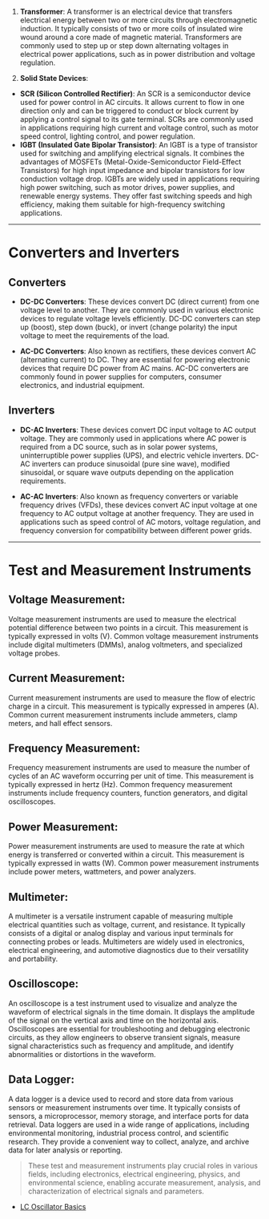 1. **Transformer**: A transformer is an electrical device that transfers electrical energy between two or more circuits through electromagnetic induction. It typically consists of two or more coils of insulated wire wound around a core made of magnetic material. Transformers are commonly used to step up or step down alternating voltages in electrical power applications, such as in power distribution and voltage regulation.

2. **Solid State Devices**:
- **SCR (Silicon Controlled Rectifier)**: An SCR is a semiconductor device used for power control in AC circuits. It allows current to flow in one direction only and can be triggered to conduct or block current by applying a control signal to its gate terminal. SCRs are commonly used in applications requiring high current and voltage control, such as motor speed control, lighting control, and power regulation.
- **IGBT (Insulated Gate Bipolar Transistor)**: An IGBT is a type of transistor used for switching and amplifying electrical signals. It combines the advantages of MOSFETs (Metal-Oxide-Semiconductor Field-Effect Transistors) for high input impedance and bipolar transistors for low conduction voltage drop. IGBTs are widely used in applications requiring high power switching, such as motor drives, power supplies, and renewable energy systems. They offer fast switching speeds and high efficiency, making them suitable for high-frequency switching applications.

---

# Converters and Inverters

## Converters
- **DC-DC Converters**: These devices convert DC (direct current) from one voltage level to another. They are commonly used in various electronic devices to regulate voltage levels efficiently. DC-DC converters can step up (boost), step down (buck), or invert (change polarity) the input voltage to meet the requirements of the load.
  
- **AC-DC Converters**: Also known as rectifiers, these devices convert AC (alternating current) to DC. They are essential for powering electronic devices that require DC power from AC mains. AC-DC converters are commonly found in power supplies for computers, consumer electronics, and industrial equipment.

## Inverters
- **DC-AC Inverters**: These devices convert DC input voltage to AC output voltage. They are commonly used in applications where AC power is required from a DC source, such as in solar power systems, uninterruptible power supplies (UPS), and electric vehicle inverters. DC-AC inverters can produce sinusoidal (pure sine wave), modified sinusoidal, or square wave outputs depending on the application requirements.

- **AC-AC Inverters**: Also known as frequency converters or variable frequency drives (VFDs), these devices convert AC input voltage at one frequency to AC output voltage at another frequency. They are used in applications such as speed control of AC motors, voltage regulation, and frequency conversion for compatibility between different power grids.

---



# Test and Measurement Instruments

## Voltage Measurement:
Voltage measurement instruments are used to measure the electrical potential difference between two points in a circuit. This measurement is typically expressed in volts (V). Common voltage measurement instruments include digital multimeters (DMMs), analog voltmeters, and specialized voltage probes.

## Current Measurement:
Current measurement instruments are used to measure the flow of electric charge in a circuit. This measurement is typically expressed in amperes (A). Common current measurement instruments include ammeters, clamp meters, and hall effect sensors.

## Frequency Measurement:
Frequency measurement instruments are used to measure the number of cycles of an AC waveform occurring per unit of time. This measurement is typically expressed in hertz (Hz). Common frequency measurement instruments include frequency counters, function generators, and digital oscilloscopes.

## Power Measurement:
Power measurement instruments are used to measure the rate at which energy is transferred or converted within a circuit. This measurement is typically expressed in watts (W). Common power measurement instruments include power meters, wattmeters, and power analyzers.

## Multimeter:
A multimeter is a versatile instrument capable of measuring multiple electrical quantities such as voltage, current, and resistance. It typically consists of a digital or analog display and various input terminals for connecting probes or leads. Multimeters are widely used in electronics, electrical engineering, and automotive diagnostics due to their versatility and portability.

## Oscilloscope:
An oscilloscope is a test instrument used to visualize and analyze the waveform of electrical signals in the time domain. It displays the amplitude of the signal on the vertical axis and time on the horizontal axis. Oscilloscopes are essential for troubleshooting and debugging electronic circuits, as they allow engineers to observe transient signals, measure signal characteristics such as frequency and amplitude, and identify abnormalities or distortions in the waveform.

## Data Logger:
A data logger is a device used to record and store data from various sensors or measurement instruments over time. It typically consists of sensors, a microprocessor, memory storage, and interface ports for data retrieval. Data loggers are used in a wide range of applications, including environmental monitoring, industrial process control, and scientific research. They provide a convenient way to collect, analyze, and archive data for later analysis or reporting.

> These test and measurement instruments play crucial roles in various fields, including electronics, electrical engineering, physics, and environmental science, enabling accurate measurement, analysis, and characterization of electrical signals and parameters.


- [LC Oscillator Basics](https://www.electronics-tutorials.ws/oscillator/oscillators.html)